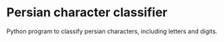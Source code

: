 # Persian character classifier
Python program to classify persian characters, including letters and digits.
